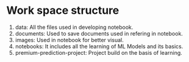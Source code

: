 # Work space structure
1. data: All the files used in developing notebook.
2. documents: Used to save documents used in refering in notebook.
3. images: Used in notebook for better visual.
4. notebooks: It includes all the learning of ML Models and its basics.
5. premium-prediction-project: Project build on the basis of learning.
